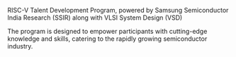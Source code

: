 RISC-V Talent Development Program, powered by Samsung Semiconductor India Research (SSIR) along with VLSI System Design (VSD)

The program is designed to empower participants with cutting-edge knowledge and skills, catering to the rapidly growing semiconductor industry.
